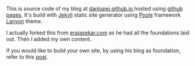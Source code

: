 This is source code of my blog at [danlupei.github.io ](http://danlupei.github.io) hosted using [github pages](https://pages.github.com/). It's build with [Jekyll](http://jekyllrb.com/) static site generator using [Poole](http://getpoole.com/) framework [Lanyon](http://lanyon.getpoole.com/) theme.

I actually forked this from [erajasekar.com](http://erajasekar.com) as he had all the foundations laid out. Then I added my own content.

If you would like to build your own site, by using his blog as foundation, refer to this [post](http://erajasekar.com/posts/set-up-blog-jekyll-github-pages/).

